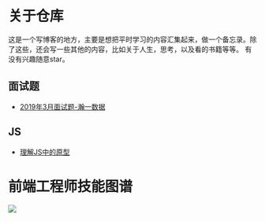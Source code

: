 # 关于仓库
这是一个写博客的地方，主要是想把平时学习的内容汇集起来，做一个备忘录。除了这些，还会写一些其他的内容，比如关于人生，思考，以及看的书籍等等。
有没有兴趣随意star。

## 面试题

- [2019年3月面试题-瀚一数据](https://github.com/CharlesGC/dream/issues/1)

## JS

- [理解JS中的原型](https://github.com/CharlesGC/dream/issues/2)

# 前端工程师技能图谱

![](https://raw.githubusercontent.com/kamranahmedse/developer-roadmap/master/images/frontend.png)
